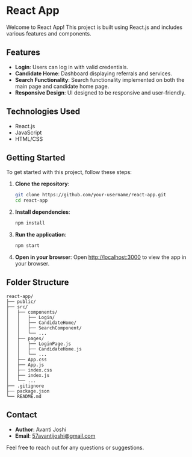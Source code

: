 
# React App

Welcome to React App! This project is built using React.js and includes various features and components.

## Features

- **Login**: Users can log in with valid credentials.
- **Candidate Home**: Dashboard displaying referrals and services.
- **Search Functionality**: Search functionality implemented on both the main page and candidate home page.
- **Responsive Design**: UI designed to be responsive and user-friendly.

## Technologies Used

- React.js
- JavaScript
- HTML/CSS

## Getting Started

To get started with this project, follow these steps:

1. **Clone the repository**:
   ```bash
   git clone https://github.com/your-username/react-app.git
   cd react-app
   ```

2. **Install dependencies**:
   ```bash
   npm install
   ```

3. **Run the application**:
   ```bash
   npm start
   ```

4. **Open in your browser**:
   Open [http://localhost:3000](http://localhost:3000) to view the app in your browser.

## Folder Structure

```
react-app/
├── public/
├── src/
│   ├── components/
│   │   ├── Login/
│   │   ├── CandidateHome/
│   │   ├── SearchComponent/
│   │   └── ...
│   ├── pages/
│   │   ├── LoginPage.js
│   │   ├── CandidateHome.js
│   │   └── ...
│   ├── App.css
│   ├── App.js
│   ├── index.css
│   ├── index.js
│   └── ...
├── .gitignore
├── package.json
└── README.md
```
## Contact

- **Author**: Avanti Joshi
- **Email**: 57avantijoshi@gmail.com

Feel free to reach out for any questions or suggestions.


 
